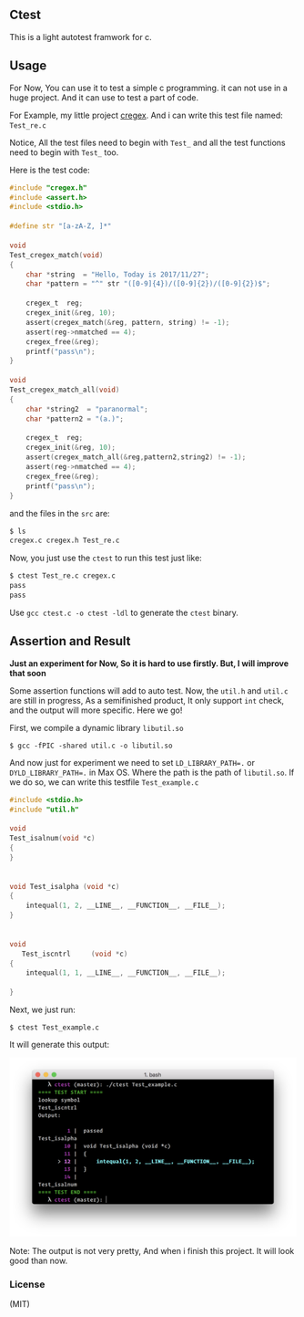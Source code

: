 ## Ctest

This is a light autotest framwork for c.

## Usage

For Now, You can use it to test a simple c programming. it can not use in a huge project. And it can use to test a part of code.


For Example, my little project [cregex](https://github.com/JesseEisen/cregex). And i can write this test file named: `Test_re.c`

Notice, All the test files need to begin with `Test_` and all the test functions need to begin with `Test_` too.

Here is the test code:

```c
#include "cregex.h"
#include <assert.h>
#include <stdio.h>

#define str "[a-zA-Z, ]*"

void
Test_cregex_match(void)
{
	char *string  = "Hello, Today is 2017/11/27";
	char *pattern = "^" str "([0-9]{4})/([0-9]{2})/([0-9]{2})$";

	cregex_t  reg;
	cregex_init(&reg, 10);
	assert(cregex_match(&reg, pattern, string) != -1);
	assert(reg->nmatched == 4);
	cregex_free(&reg);
	printf("pass\n");
}

void
Test_cregex_match_all(void)
{
    char *string2  = "paranormal";
    char *pattern2 = "(a.)";

	cregex_t  reg;
	cregex_init(&reg, 10);
	assert(cregex_match_all(&reg,pattern2,string2) != -1);
	assert(reg->nmatched == 4);
	cregex_free(&reg);
	printf("pass\n");
}

```

and the files in the `src` are:

```bash
$ ls
cregex.c cregex.h Test_re.c
```

Now, you just use the `ctest` to run this test just like:

```bash
$ ctest Test_re.c cregex.c
pass
pass
```

Use `gcc ctest.c -o ctest -ldl` to generate the `ctest` binary.


## Assertion and Result

**Just an experiment for Now, So it is hard to use firstly. But, I will improve that soon**

Some assertion functions will add to auto test. Now, the `util.h` and `util.c` are still in progress, As a semifinished product, It only support `int` check, and the output will more specific. Here we go!

First, we compile a dynamic library `libutil.so`

```shell
$ gcc -fPIC -shared util.c -o libutil.so
```

And now just for experiment we need to set `LD_LIBRARY_PATH=.` or `DYLD_LIBRARY_PATH=.` in Max OS. Where the path is the path of `libutil.so`. If we do so, we can write this testfile `Test_example.c`

```c
#include <stdio.h>
#include "util.h"

void
Test_isalnum(void *c)
{
}


void Test_isalpha (void *c)
{
    intequal(1, 2, __LINE__, __FUNCTION__, __FILE__);
}


void
   Test_iscntrl     (void *c)
{
    intequal(1, 1, __LINE__, __FUNCTION__, __FILE__);

}

```

Next, we just run:

```shell
$ ctest Test_example.c
```

It will generate this output:

![result](./asset/1.png)


Note: The output is not very pretty, And when i finish this project. It will look good than now.


### License

(MIT)
